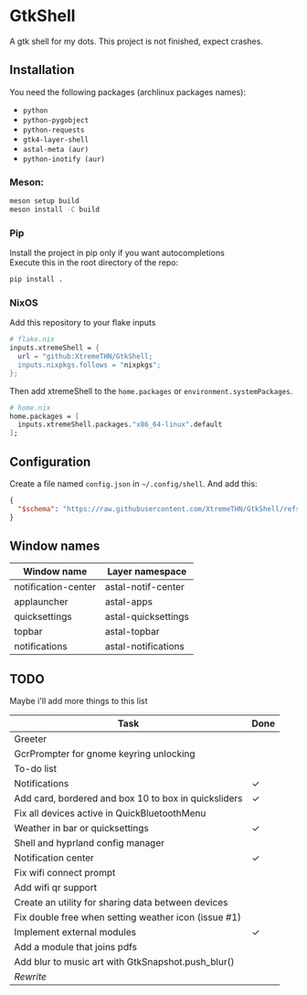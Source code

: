 # GtkShell
A gtk shell for my dots. This project is not finished, expect crashes.

## Installation
You need the following packages (archlinux packages names):
- `python`
- `python-pygobject`
- `python-requests`
- `gtk4-layer-shell`
- `astal-meta (aur)`
- `python-inotify (aur)`

### Meson:
```bash
meson setup build
meson install -C build
```
### Pip
Install the project in pip only if you want autocompletions<br>
Execute this in the root directory of the repo:
```bash
pip install .
```
### NixOS
Add this repository to your flake inputs
```nix
# flake.nix
inputs.xtremeShell = {
  url = "github:XtremeTHN/GtkShell;
  inputs.nixpkgs.follows = "nixpkgs";
};
```
Then add xtremeShell to the `home.packages` or `environment.systemPackages`.
```nix
# home.nix
home.packages = [
  inputs.xtremeShell.packages."x86_64-linux".default
];
```

## Configuration
Create a file named `config.json` in `~/.config/shell`. And add this:
```json 
{
  "$schema": "https://raw.githubusercontent.com/XtremeTHN/GtkShell/refs/heads/main/doc/schema.json"
}
```

## Window names

| Window name         | Layer namespace     |
|---------------------|---------------------|
| notification-center | astal-notif-center  |
| applauncher         | astal-apps          |
| quicksettings       | astal-quicksettings |
| topbar              | astal-topbar        |
| notifications       | astal-notifications |

## TODO
Maybe i'll add more things to this list

| Task                                                 | Done |
|------------------------------------------------------|------|
| Greeter                                              |      |
| GcrPrompter for gnome keyring unlocking              |      |
| To-do list                                           |      |
| Notifications                                        | ✓    |
| Add card, bordered and box 10 to box in quicksliders | ✓    |
| Fix all devices active in QuickBluetoothMenu         |      |
| Weather in bar or quicksettings                      | ✓    |
| Shell and hyprland config manager                    |      |
| Notification center                                  | ✓    |
| Fix wifi connect prompt                              |      |
| Add wifi qr support                                  |      |
| Create an utility for sharing data between devices   |      |
| Fix double free when setting weather icon (issue #1) |      |
| Implement external modules                           | ✓    |
| Add a module that joins pdfs                         |      |
| Add blur to music art with GtkSnapshot.push_blur()   |      |
| *Rewrite*                                            |      |
